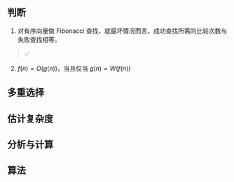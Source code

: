 ## 判断

1. 对有序向量做 Fibonacci 查找，就最坏情况而言，成功查找所需的比较次数与失败查找相等。

> ✅

2. $f (n)=O (g (n))$，当且仅当 $g(n)=W(f(n))$

## 多重选择

## 估计复杂度

## 分析与计算

## 算法

